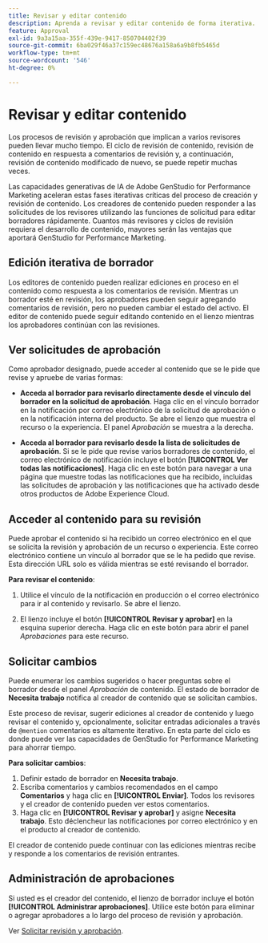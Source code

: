 ```yaml
---
title: Revisar y editar contenido
description: Aprenda a revisar y editar contenido de forma iterativa.
feature: Approval
exl-id: 9a3a15aa-355f-439e-9417-850704402f39
source-git-commit: 6ba029f46a37c159ec48676a158a6a9b8fb5465d
workflow-type: tm+mt
source-wordcount: '546'
ht-degree: 0%

---
```


# Revisar y editar contenido

Los procesos de revisión y aprobación que implican a varios revisores pueden llevar mucho tiempo. El ciclo de revisión de contenido, revisión de contenido en respuesta a comentarios de revisión y, a continuación, revisión de contenido modificado de nuevo, se puede repetir muchas veces.

Las capacidades generativas de IA de Adobe GenStudio for Performance Marketing aceleran estas fases iterativas críticas del proceso de creación y revisión de contenido. Los creadores de contenido pueden responder a las solicitudes de los revisores utilizando las funciones de solicitud para editar borradores rápidamente. Cuantos más revisores y ciclos de revisión requiera el desarrollo de contenido, mayores serán las ventajas que aportará GenStudio for Performance Marketing.

## Edición iterativa de borrador

Los editores de contenido pueden realizar ediciones en proceso en el contenido como respuesta a los comentarios de revisión. Mientras un borrador esté en revisión, los aprobadores pueden seguir agregando comentarios de revisión, pero no pueden cambiar el estado del activo. El editor de contenido puede seguir editando contenido en el lienzo mientras los aprobadores continúan con las revisiones.

## Ver solicitudes de aprobación

Como aprobador designado, puede acceder al contenido que se le pide que revise y apruebe de varias formas:

* **Acceda al borrador para revisarlo directamente desde el vínculo del borrador en la solicitud de aprobación**. Haga clic en el vínculo borrador en la notificación por correo electrónico de la solicitud de aprobación o en la notificación interna del producto.  Se abre el lienzo que muestra el recurso o la experiencia. El panel _Aprobación_ se muestra a la derecha.

* **Acceda al borrador para revisarlo desde la lista de solicitudes de aprobación**. Si se le pide que revise varios borradores de contenido, el correo electrónico de notificación incluye el botón **[!UICONTROL Ver todas las notificaciones]**. Haga clic en este botón para navegar a una página que muestre todas las notificaciones que ha recibido, incluidas las solicitudes de aprobación y las notificaciones que ha activado desde otros productos de Adobe Experience Cloud.

## Acceder al contenido para su revisión

Puede aprobar el contenido si ha recibido un correo electrónico en el que se solicita la revisión y aprobación de un recurso o experiencia. Este correo electrónico contiene un vínculo al borrador que se le ha pedido que revise. Esta dirección URL solo es válida mientras se esté revisando el borrador.

**Para revisar el contenido**:

1. Utilice el vínculo de la notificación en producción o el correo electrónico para ir al contenido y revisarlo. Se abre el lienzo.

1. El lienzo incluye el botón **[!UICONTROL Revisar y aprobar]** en la esquina superior derecha. Haga clic en este botón para abrir el panel _Aprobaciones_ para este recurso.

## Solicitar cambios

Puede enumerar los cambios sugeridos o hacer preguntas sobre el borrador desde el panel _Aprobación_ de contenido. El estado de borrador de **Necesita trabajo** notifica al creador de contenido que se solicitan cambios.

Este proceso de revisar, sugerir ediciones al creador de contenido y luego revisar el contenido y, opcionalmente, solicitar entradas adicionales a través de `@mention` comentarios es altamente iterativo. En esta parte del ciclo es donde puede ver las capacidades de GenStudio for Performance Marketing para ahorrar tiempo.

**Para solicitar cambios**:

1. Definir estado de borrador en **Necesita trabajo**.
1. Escriba comentarios y cambios recomendados en el campo **Comentarios** y haga clic en **[!UICONTROL Enviar]**. Todos los revisores y el creador de contenido pueden ver estos comentarios.
1. Haga clic en **[!UICONTROL Revisar y aprobar]** y asigne **Necesita trabajo**. Esto déclencheur las notificaciones por correo electrónico y en el producto al creador de contenido.

El creador de contenido puede continuar con las ediciones mientras recibe y responde a los comentarios de revisión entrantes.

## Administración de aprobaciones

Si usted es el creador del contenido, el lienzo de borrador incluye el botón **[!UICONTROL Administrar aprobaciones]**. Utilice este botón para eliminar o agregar aprobadores a lo largo del proceso de revisión y aprobación.

Ver [Solicitar revisión y aprobación](./request-review.md).
